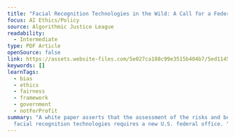```yaml
---
title: "Facial Recognition Technologies in the Wild: A Call for a Federal Office"
focus: AI Ethics/Policy
source: Algorithmic Justice League
readability:
  - Intermediate
type: PDF Article
openSource: false
link: https://assets.website-files.com/5e027ca188c99e3515b404b7/5ed1145952bc185203f3d009_FRTsFederalOfficeMay2020.pdf
keywords: []
learnTags:
  - bias
  - ethics
  - fairness
  - framework
  - government
  - notForProfit
summary: "A white paper asserts that the assessment of the risks and benefits of
  facial recognition technologies requires a new U.S. federal office. "
---
```

